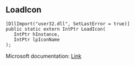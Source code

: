 ## LoadIcon

```
[DllImport("user32.dll", SetLastError = true)]
public static extern IntPtr LoadIcon(
   IntPtr hInstance,
   IntPtr lpIconName
);
```

Microsoft documentation: [Link](https://docs.microsoft.com/en-us/windows/win32/api/winuser/nf-winuser-loadiconw)
